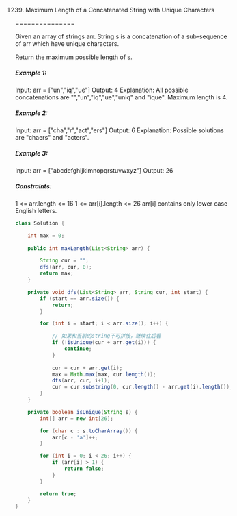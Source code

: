 1239. Maximum Length of a Concatenated String with Unique Characters

===============

Given an array of strings arr. String s is a concatenation of a sub-sequence of arr which have unique characters.

Return the maximum possible length of s.

##### Example 1:

Input: arr = ["un","iq","ue"]
Output: 4
Explanation: All possible concatenations are "","un","iq","ue","uniq" and "ique".
Maximum length is 4.

##### Example 2:

Input: arr = ["cha","r","act","ers"]
Output: 6
Explanation: Possible solutions are "chaers" and "acters".

##### Example 3:

Input: arr = ["abcdefghijklmnopqrstuvwxyz"]
Output: 26

##### Constraints:

1 <= arr.length <= 16
1 <= arr[i].length <= 26
arr[i] contains only lower case English letters.

```java
class Solution {

    int max = 0;
    
    public int maxLength(List<String> arr) {

        String cur = "";
        dfs(arr, cur, 0);
        return max;
    }

    private void dfs(List<String> arr, String cur, int start) {
        if (start == arr.size()) {
            return;
        }

        for (int i = start; i < arr.size(); i++) {

            // 如果和当前的string不可拼接，继续往后看
            if (!isUnique(cur + arr.get(i))) {
                continue;
            }
            
            cur = cur + arr.get(i);
            max = Math.max(max, cur.length());
            dfs(arr, cur, i+1);
            cur = cur.substring(0, cur.length() - arr.get(i).length());
        }
    }

    private boolean isUnique(String s) {
        int[] arr = new int[26];

        for (char c : s.toCharArray()) {
            arr[c - 'a']++;
        }

        for (int i = 0; i < 26; i++) {
            if (arr[i] > 1) {
                return false;
            }
        }

        return true;
    }
}
```

